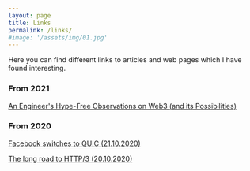 ```yaml
---
layout: page
title: Links
permalink: /links/
#image: '/assets/img/01.jpg'
---
```


Here you can find different links to articles and web pages which I have found interesting.

### From 2021
[An Engineer's Hype-Free Observations on Web3 (and its Possibilities)](https://www.psl.com/feed-posts/web3-engineer-take)

### From 2020

[Facebook switches to QUIC (21.10.2020)](https://engineering.fb.com/networking-traffic/how-facebook-is-bringing-quic-to-billions/)

[The long road to HTTP/3 (20.10.2020)](https://scorpil.com/post/the-long-road-to-http3/)
